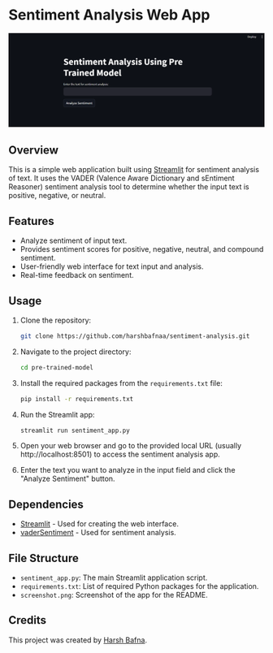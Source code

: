 # Sentiment Analysis Web App

![Sentiment Analysis App](screenshot.png)

## Overview

This is a simple web application built using [Streamlit](https://streamlit.io/) for sentiment analysis of text. It uses the VADER (Valence Aware Dictionary and sEntiment Reasoner) sentiment analysis tool to determine whether the input text is positive, negative, or neutral.

## Features

- Analyze sentiment of input text.
- Provides sentiment scores for positive, negative, neutral, and compound sentiment.
- User-friendly web interface for text input and analysis.
- Real-time feedback on sentiment.

## Usage

1. Clone the repository:

   ```bash
   git clone https://github.com/harshbafnaa/sentiment-analysis.git
   ```

2. Navigate to the project directory:

   ```bash
   cd pre-trained-model
   ```

3. Install the required packages from the `requirements.txt` file:

   ```bash
   pip install -r requirements.txt
   ```

4. Run the Streamlit app:

   ```bash
   streamlit run sentiment_app.py
   ```

5. Open your web browser and go to the provided local URL (usually http://localhost:8501) to access the sentiment analysis app.

6. Enter the text you want to analyze in the input field and click the "Analyze Sentiment" button.

## Dependencies

- [Streamlit](https://streamlit.io/) - Used for creating the web interface.
- [vaderSentiment](https://github.com/cjhutto/vaderSentiment) - Used for sentiment analysis.

## File Structure

- `sentiment_app.py`: The main Streamlit application script.
- `requirements.txt`: List of required Python packages for the application.
- `screenshot.png`: Screenshot of the app for the README.

## Credits

This project was created by [Harsh Bafna](https://github.com/harshbafnaa).
